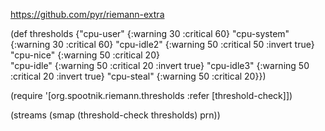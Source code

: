 https://github.com/pyr/riemann-extra


(def thresholds
  {"cpu-user" {:warning 30 :critical 60}
   "cpu-system" {:warning 30 :critical 60}
   "cpu-idle2" {:warning 50 :critical 50 :invert true}
   "cpu-nice" {:warning 50 :critical 20}   
   "cpu-idle" {:warning 50 :critical 20 :invert true}
   "cpu-idle3" {:warning 50 :critical 20 :invert true}
   "cpu-steal" {:warning 50 :critical 20}})

(require '[org.spootnik.riemann.thresholds :refer [threshold-check]])

(streams
  (smap (threshold-check thresholds)
     prn))
